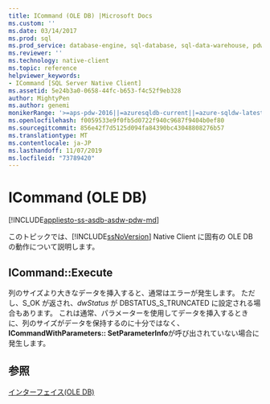 ```yaml
---
title: ICommand (OLE DB) |Microsoft Docs
ms.custom: ''
ms.date: 03/14/2017
ms.prod: sql
ms.prod_service: database-engine, sql-database, sql-data-warehouse, pdw
ms.reviewer: ''
ms.technology: native-client
ms.topic: reference
helpviewer_keywords:
- ICommand [SQL Server Native Client]
ms.assetid: 5e24b3a0-0658-44fc-b653-f4c52f9eb328
author: MightyPen
ms.author: genemi
monikerRange: '>=aps-pdw-2016||=azuresqldb-current||=azure-sqldw-latest||>=sql-server-2016||=sqlallproducts-allversions||>=sql-server-linux-2017||=azuresqldb-mi-current'
ms.openlocfilehash: f0059533e9f0fb5d0722f940c9687f9404b0ef80
ms.sourcegitcommit: 856e42f7d5125d094fa84390bc43048808276b57
ms.translationtype: MT
ms.contentlocale: ja-JP
ms.lasthandoff: 11/07/2019
ms.locfileid: "73789420"
---
```

# <a name="icommand-ole-db"></a>ICommand (OLE DB)
[!INCLUDE[appliesto-ss-asdb-asdw-pdw-md](../../includes/appliesto-ss-asdb-asdw-pdw-md.md)]

  このトピックでは、[!INCLUDE[ssNoVersion](../../includes/ssnoversion-md.md)] Native Client に固有の OLE DB の動作について説明します。  
  
## <a name="icommandexecute"></a>ICommand::Execute  
 列のサイズより大きなデータを挿入すると、通常はエラーが発生します。 ただし、S_OK が返され、*dwStatus* が DBSTATUS_S_TRUNCATED に設定される場合もあります。 これは通常、パラメーターを使用してデータを挿入するときに、列のサイズがデータを保持するのに十分ではなく、 **ICommandWithParameters:: SetParameterInfo**が呼び出されていない場合に発生します。  
  
## <a name="see-also"></a>参照  
 [インターフェイス&#40;OLE DB&#41;](https://msdn.microsoft.com/library/34c33364-8538-45db-ae41-5654481cda93)  
  
  
